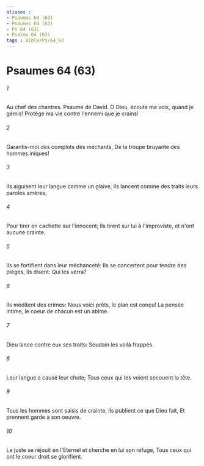 ```yaml
---
aliases : 
- Psaumes 64 (63)
- Psaumes 64 (63)
- Ps 64 (63)
- Psalms 64 (63)
tags : Bible/Ps/64_63
---
```


# Psaumes 64 (63)

###### 1
Au chef des chantres. Psaume de David. O Dieu, écoute ma voix, quand je gémis! Protège ma vie contre l'ennemi que je crains!
###### 2
Garantis-moi des complots des méchants, De la troupe bruyante des hommes iniques!
###### 3
Ils aiguisent leur langue comme un glaive, Ils lancent comme des traits leurs paroles amères,
###### 4
Pour tirer en cachette sur l'innocent; Ils tirent sur lui à l'improviste, et n'ont aucune crainte.
###### 5
Ils se fortifient dans leur méchanceté: Ils se concertent pour tendre des pièges, Ils disent: Qui les verra?
###### 6
Ils méditent des crimes: Nous voici prêts, le plan est conçu! La pensée intime, le coeur de chacun est un abîme.
###### 7
Dieu lance contre eux ses traits: Soudain les voilà frappés.
###### 8
Leur langue a causé leur chute; Tous ceux qui les voient secouent la tête.
###### 9
Tous les hommes sont saisis de crainte, Ils publient ce que Dieu fait, Et prennent garde à son oeuvre.
###### 10
Le juste se réjouit en l'Eternel et cherche en lui son refuge, Tous ceux qui ont le coeur droit se glorifient.
